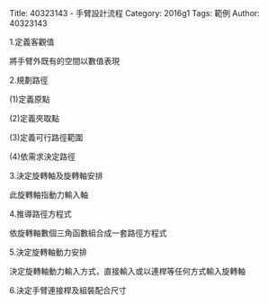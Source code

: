 Title: 40323143 -  手臂設計流程
Category: 2016g1
Tags: 範例
Author: 40323143


<!-- PELICAN_END_SUMMARY -->


1.定義客觀值

將手臂外既有的空間以數值表現

2.規劃路徑

(1)定義原點

(2)定義夾取點

(3)定義可行路徑範圍

(4)依需求決定路徑

3.決定旋轉軸及旋轉軸安排

此旋轉軸指動力輸入軸

4.推導路徑方程式

依旋轉軸數個三角函數組合成一套路徑方程式

5.決定旋轉軸動力安排

決定旋轉軸動力輸入方式，直接輸入或以連桿等任何方式輸入旋轉軸

6.決定手臂連接桿及組裝配合尺寸





